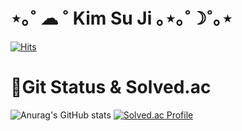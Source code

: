 

<!--
**ssuuji/ssuuji** is a ✨ _special_ ✨ repository because its `README.md` (this file) appears on your GitHub profile.

Here are some ideas to get you started:

- 🔭 I’m currently working on ...
- 🌱 I’m currently learning ...
- 👯 I’m looking to collaborate on ...
- 🤔 I’m looking for help with ...
- 💬 Ask me about ...
- 📫 How to reach me: ...
- 😄 Pronouns: ...
- ⚡ Fun fact: ...
-->

# ⋆｡˚ ☁︎ ˚  Kim Su Ji   ｡⋆｡˚☽˚｡⋆
[![Hits](https://hits.seeyoufarm.com/api/count/incr/badge.svg?url=https%3A%2F%2Fgithub.com%2Fssuuji&count_bg=%23ACE4FF&title_bg=%239BB1FB&icon=aiqfome.svg&icon_color=%23ACE4FF&title=hits&edge_flat=false)](https://hits.seeyoufarm.com)

# 🌱Git Status & Solved.ac
![Anurag's GitHub stats](https://github-readme-stats.vercel.app/api?username=ssuuji&show_icons=true&theme=onedark)
[![Solved.ac Profile](http://mazassumnida.wtf/api/v2/generate_badge?boj=sub9399)](https://solved.ac/sub9399/)

<!--
# :mailbox_with_mail: Contacts
[![Gmail Badge](https://img.shields.io/badge/Gmail-d14836?style=flat-square&logo=Gmail&logoColor=white&link=mailto:sjk9586@naver.com)](mailto:sjk9586@naver.com)
-->
